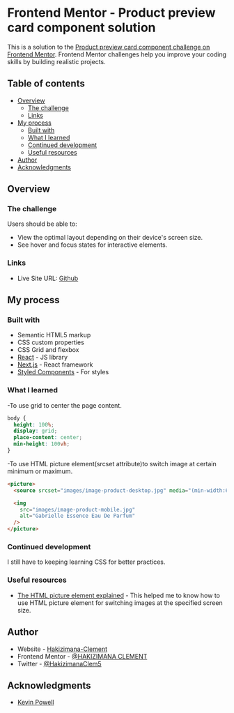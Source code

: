 # Frontend Mentor - Product preview card component solution

This is a solution to the [Product preview card component challenge on Frontend Mentor](https://www.frontendmentor.io/challenges/product-preview-card-component-GO7UmttRfa). Frontend Mentor challenges help you improve your coding skills by building realistic projects.

## Table of contents

- [Overview](#overview)
  - [The challenge](#the-challenge)
  - [Links](#links)
- [My process](#my-process)
  - [Built with](#built-with)
  - [What I learned](#what-i-learned)
  - [Continued development](#continued-development)
  - [Useful resources](#useful-resources)
- [Author](#author)
- [Acknowledgments](#acknowledgments)

## Overview

### The challenge

Users should be able to:

- View the optimal layout depending on their device's screen size.
- See hover and focus states for interactive elements.

### Links

- Live Site URL: [Github](hhttps://hakizimana-clement.github.io/product-preview-card-component/)

## My process

### Built with

- Semantic HTML5 markup
- CSS custom properties
- CSS Grid and flexbox
- [React](https://reactjs.org/) - JS library
- [Next.js](https://nextjs.org/) - React framework
- [Styled Components](https://styled-components.com/) - For styles

### What I learned

-To use grid to center the page content.

```css
body {
  height: 100%;
  display: grid;
  place-content: center;
  min-height: 100vh;
}
```

-To use HTML picture element(srcset attribute)to switch image at certain minimum or maximum.

```html
<picture>
  <source srcset="images/image-product-desktop.jpg" media="(min-width:600px)" />

  <img
    src="images/image-product-mobile.jpg"
    alt="Gabrielle Essence Eau De Parfum"
  />
</picture>
```

### Continued development

I still have to keeping learning CSS for better practices.

### Useful resources

- [The HTML picture element explained](https://www.youtube.com/watch?v=Rik3gHT24AM) - This helped me to know how to use HTML picture element for switching images at the specified screen size.

## Author

- Website - [Hakizimana-Clement](https://github.com/Hakizimana-Clement)
- Frontend Mentor - [@HAKIZIMANA CLEMENT](https://www.frontendmentor.io/profile/Hakizimana-Clement)
- Twitter - [@HakizimanaClem5](https://www.twitter.com/@HakizimanaClem5)

## Acknowledgments

- [Kevin Powell](https://twitter.com/KevinJPowell?ref_src=twsrc%5Egoogle%7Ctwcamp%5Eserp%7Ctwgr%5Eauthor)
